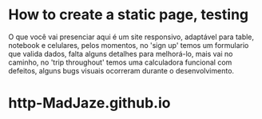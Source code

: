 <h1>How to create a static page, testing</h1>

<p>O que você vai presenciar aqui é um site responsivo, adaptável para table, notebook e celulares, pelos momentos, no 'sign up' temos um formulario que valida dados, falta alguns detalhes para melhorá-lo, mais vai no caminho, no 'trip throughout' temos uma calculadora funcional com defeitos, alguns bugs visuais ocorreram durante o desenvolvimento.</p>



# http-MadJaze.github.io
